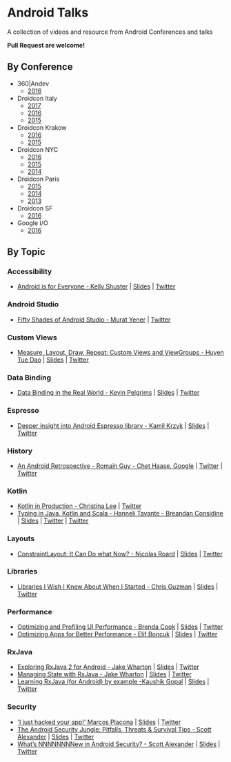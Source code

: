 # Android Talks
A collection of videos and resource from Android Conferences and talks

**Pull Request are welcome!**

## By Conference
- 360|Andev
  - [2016](https://www.youtube.com/watch?v=Uz5JgP_kzIM&list=PLUrdD0cY2QkzNs8fwxdv0PuXUFDkYIn3W)
- Droidcon Italy
  - [2017](https://www.youtube.com/playlist?list=PL4ebO4PmeAi4MgpaaK9Hej0P6ooIhmfms)
  - [2016](https://www.youtube.com/playlist?list=PL4ebO4PmeAi7gpxmaKUWc9Xa30vPM92TU)
  - [2015](https://www.youtube.com/playlist?list=PL4ebO4PmeAi6s0zJoLuydIXUIHxrG8ohS)
- Droidcon Krakow
  - [2016](https://www.youtube.com/playlist?list=PLvpKlOXx1MBNyzmF-EVZs54jhG53ag-T9)
  - [2015](https://www.youtube.com/playlist?list=PLvpKlOXx1MBMfL4llJOi0VX6LcQVP0Su0)
- Droidcon NYC
  - [2016](https://www.youtube.com/playlist?list=PLnVy79PaFHMXJha06t6pWfkYcATV4oPvC)
  - [2015](https://www.youtube.com/playlist?list=PLnVy79PaFHMUqqvwbjyKJZv1N8rzHOCBi)
  - [2014](https://www.youtube.com/playlist?list=PLnVy79PaFHMUtzI53_x_2VJn2vlt5fowY)
 - Droidcon Paris
   - [2015](https://www.youtube.com/playlist?list=PLn7H9CUCuXAv_kAdS0rxL1_jdxXpFVb0r)
   - [2014](https://www.youtube.com/playlist?list=PLn7H9CUCuXAtRg4CnSjYEpdWpn_8TwiWK)
   - [2013](https://www.youtube.com/playlist?list=PLn7H9CUCuXAvCeSMm56NEtui1ajY903N6)
 - Droidcon SF
   - [2016](https://www.youtube.com/playlist?list=PLnVy79PaFHMXpPlgs1uUny8eb-PEfEQNn)
- Google I/O
  - [2016](https://www.youtube.com/playlist?list=PLWz5rJ2EKKc8jQTUYvIfqA9lMvSGQWtte)

## By Topic

### Accessibility
- [Android is for Everyone - Kelly Shuster](https://youtu.be/-coa0n4SUBk?list=PLWy8DQlwJkdwmAE2ETiQSxg6TWSn0m1H5) | [Slides](https://speakerdeck.com/realm/kelly-shuster-android-is-for-everyone) | [Twitter](https://twitter.com/kellyshuster)

### Android Studio
- [Fifty Shades of Android Studio - Murat Yener](https://youtu.be/O3Xj1vBc0Xg?list=PLWy8DQlwJkdwADprLAc2n3x9zcxEnQO6F) | [Twitter](https://twitter.com/yenerm)

### Custom Views
- [Measure, Layout, Draw, Repeat: Custom Views and ViewGroups - Huyen Tue Dao](https://www.youtube.com/playlist?list=PLWy8DQlwJkdwRK_My8WsCz-lg3DLep-YP) | [Slides](https://speakerdeck.com/queencodemonkey/360-andev-measure-layout-draw-repeat) | [Twitter](https://twitter.com/queencodemonkey)

### Data Binding
- [Data Binding in the Real World - Kevin Pelgrims](https://realm.io/news/droidkaigi-kevin-pelgrims-data-real-world-data-binding/) | [Slides](https://speakerdeck.com/kevinpelgrims/data-binding-on-android) | [Twitter](https://twitter.com/kevinpelgrims)

### Espresso
- [Deeper insight into Android Espresso library - Kamil Krzyk](https://youtu.be/2Sw7zrJG1-0) | [Slides](https://speakerdeck.com/f1sherkk/deeper-insight-into-android-espresso-library-v2) | [Twitter](https://twitter.com/f1sherkk)

### History
- [An Android Retrospective - Romain Guy - Chet Haase, Google](https://youtu.be/xOccHEgIvwY?list=PLWy8DQlwJkdytDOSVZhq6NIOnSioj8zPq) | [Twitter](https://twitter.com/romainguy) | [Twitter](https://twitter.com/chethaase)

### Kotlin
- [Kotlin in Production - Christina Lee](https://youtu.be/mDpnc45WwlI?list=PLWy8DQlwJkdyfmKRdFfwTR5FjJ92Yq-bu) | [Twitter](https://twitter.com/runchristinarun)
- [Typing in Java, Kotlin and Scala - Hanneli Tavante - Breandan Considine](https://youtu.be/9h0XjuU0Ipk?list=PLWy8DQlwJkdyfmKRdFfwTR5FjJ92Yq-bu) | [Slides](https://www.slideshare.net/hannelita/typing-in-java-kotlin-and-scala) | [Twitter](https://twitter.com/hannelita) | [Twitter](https://twitter.com/breandan)

### Layouts
- [ConstraintLayout: It Can Do what Now? - Nicolas Roard](https://www.youtube.com/playlist?list=PLWy8DQlwJkdwRK_My8WsCz-lg3DLep-YP) | [Slides](https://speakerdeck.com/camaelon/constraintlayout-presentation) | [Twitter](https://twitter.com/@camaelon)

### Libraries
- [Libraries I Wish I Knew About When I Started - Chris Guzman](https://youtu.be/r7z1dHL90BI?list=PLWy8DQlwJkdy4LuB0QzjCFXdizG5Zi75Y) | [Slides](https://speakerdeck.com/chrisguzman/android-libraries-i-wish-i-knew-when-i-started) | [Twitter](https://twitter.com/speaktochris)

### Performance
- [Optimizing and Profiling UI Performance - Brenda Cook](https://youtu.be/Uz5JgP_kzIM?list=PLWy8DQlwJkdxNmPpnFY5uTqfFCVK3mpDi) | [Slides](https://speakerdeck.com/kenodoggy/optimizing-and-profiling-ui-performance-1) | [Twitter](https://twitter.com/kenodoggy)
- [Optimizing Apps for Better Performance - Elif Boncuk](https://youtu.be/hWbIU00zAX0?list=PLWy8DQlwJkdxNmPpnFY5uTqfFCVK3mpDi) | [Slides](https://docs.google.com/presentation/d/1N195_xUSQr1g9iTfSOCbb-404rTxoTfkLHMjpKEZeqM/view) | [Twitter](https://twitter.com/elifbon_)

### RxJava
 - [Exploring RxJava 2 for Android  - Jake Wharton](https://youtu.be/htIXKI5gOQU?list=PLWy8DQlwJkdxS1tS6GpEqcYC-6TAn_u3U) | [Slides](https://gotocon.com/dl/goto-cph-2016/slides/JakeWharton_ExploringRxJava2ForAndroid.pdf) | [Twitter](https://twitter.com/JakeWharton)
 - [Managing State with RxJava - Jake Wharton](https://youtu.be/0IKHxjkgop4) | [Slides](https://speakerdeck.com/jakewharton/the-state-of-managing-state-with-rxjava-devoxx-us-2017) | [Twitter](https://twitter.com/JakeWharton) 
 - [Learning RxJava (for Android) by example -Kaushik Gopal](https://youtu.be/k3D0cWyNno4) | [Slides](https://newcircle.com/s/post/1744/2015/06/29/learning-rxjava-for-android-by-example) | [Twitter](https://twitter.com/kaushikgopal)
 
### Security
 - ['I just hacked your app!' Marcos Placona](https://youtu.be/g2WF_Ttwho0?list=PLWy8DQlwJkdyVc631egdHy0-2ytO0LqCm) | [Slides](https://speakerdeck.com/mplacona/i-just-hacked-your-app-droidcon-krakow-2016) | [Twitter](https://twitter.com/marcos_placona)
- [The Android Security Jungle: Pitfalls, Threats & Survival Tips - Scott Alexander](https://youtu.be/18tn_mF4XRg?list=PLWy8DQlwJkdyVc631egdHy0-2ytO0LqCm) | [Slides](http://gotocon.com/dl/goto-cph-2015/slides/ScottAlexander-Bown_TheAndroidSecurityJunglePitfallsThreatsAndSurvivalTips.pdf) | [Twitter](https://twitter.com/scottyab)
- [What’s NNNNNNNNew in Android Security? - Scott Alexander](https://www.youtube.com/watch?v=XzRbhfVyoKo?list=PLWy8DQlwJkdyVc631egdHy0-2ytO0LqCm) | [Slides](https://speakerdeck.com/scottyab/whats-nnnnnew-in-security-droidcon-it) | [Twitter](https://twitter.com/scottyab)
